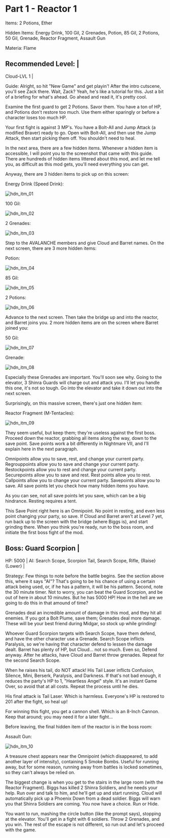 # Part 1 - Reactor 1

Items: 2 Potions, Ether

Hidden Items: Energy Drink, 100 Gil, 2 Grenades, Potion, 85 Gil, 2 Potions, 
50 Gil, Grenade, Reactor Fragment, Assault Gun

Materia: Flame

Recommended Level: |
--------------------
Cloud-LVL 1 |

Guide: Alright, so hit "New Game" and get playin'! After the intro cutscene,
you'll see Zack there. Wait, Zack? Yeah, he's like a tutorial for this. Just
a bit of a briefing for what's ahead. Go ahead and read it, it's pretty cool.

Examine the first guard to get 2 Potions. Savor them. You have a ton of HP,
and Potions don't restore too much. Use them either sparingly or before a
character loses too much HP.

Your first fight is against 3 MP's. You have a Bolt-All and Jump Attack (a
modified Braver) ready to go. Open with Bolt-All, and then use the Jump
Attack, then start picking them off. You shouldn't need to heal.

In the next area, there are a few hidden items. Whenever a hidden item is
accessible, I will point you to the screenshot that came with this guide.
There are hundreds of hidden items littered about this mod, and let me tell
you, as difficult as this mod gets, you'll need everything you can get.

Anyway, there are 3 hidden items to pick up on this screen:

Energy Drink (Speed Drink):

![hdn_itm_01](https://cloud.githubusercontent.com/assets/4260395/5236337/31af6426-7804-11e4-9c4b-666207197568.jpg)

100 Gil:

![hdn_itm_02](https://cloud.githubusercontent.com/assets/4260395/5236338/31b19160-7804-11e4-8e30-99072653cb4b.jpg)

2 Grenades:

![hdn_itm_03](https://cloud.githubusercontent.com/assets/4260395/5236339/31b607ea-7804-11e4-9fe9-623a589a2d61.jpg)

Step to the AVALANCHE members and give Cloud and Barret names. On the next
screen, there are 3 more hidden items:

Potion:

![hdn_itm_04](https://cloud.githubusercontent.com/assets/4260395/5236340/31b8b0b2-7804-11e4-8861-1db27bc62650.jpg)

85 Gil:

![hdn_itm_05](https://cloud.githubusercontent.com/assets/4260395/5236341/31bbc55e-7804-11e4-805e-ecbc9c610bfb.jpg)

2 Potions:

![hdn_itm_06](https://cloud.githubusercontent.com/assets/4260395/5236342/31bfb8ee-7804-11e4-935f-2d91dda72ae7.jpg)

Advance to the next screen. Then take the bridge up and into the reactor, and
Barret joins you. 2 more hidden items are on the screen where Barret joined
you:

50 Gil:

![hdn_itm_07](https://cloud.githubusercontent.com/assets/4260395/5236343/31c48072-7804-11e4-8295-cc69cd153056.jpg)

Grenade:

![hdn_itm_08](https://cloud.githubusercontent.com/assets/4260395/5236344/31c618e2-7804-11e4-8b6d-af46d336b6b5.jpg)

Especially these Grenades are important. You'll soon see why. Going to the
elevator, 3 Shinra Guards will charge out and attack you. I'll let you handle
this one, it's not so tough. Go into the elevator and take it down out into
the next screen.

Surprisingly, on this massive screen, there's just one hidden item:

Reactor Fragment (M-Tentacles):

![hdn_itm_09](https://cloud.githubusercontent.com/assets/4260395/5236345/31c9c0dc-7804-11e4-9ba9-e8712478d5b0.jpg)

They seem useful, but keep them; they're useless against the first boss.
Proceed down the reactor, grabbing all items along the way, down to the save
point. Save points work a bit differently in Nightmare VII, and I'll explain
here in the next paragraph.

Omnipoints allow you to save, rest, and change your current party.
Regrouppoints allow you to save and change your current party.
Restockpoints allow you to rest and change your current party.
Securepoints allow you to save and rest.
Rest points allow you to rest.
Callpoints allow you to change your current party.
Savepoints allow you to save.
All save points let you check how many hidden items you have.

As you can see, not all save points let you save, which can be a big
hindrance. Resting requires a tent.

This Save Point right here is an Omnipoint. No point in resting, and even less
point changing your party, so save. If Cloud and Barret aren't at Level 7 yet,
run back up to the screen with the bridge (where Biggs is), and start grinding
there. When you think you're ready, run to the boss room, and initiate the
first boss fight of the mod.

Boss: Guard Scorpion                                                  |
-----------------------------------------------------------------------
HP: 5000                                                              |
AI: Search Scope, Scorpion Tail, Search Scope, Rifle, {Raise} {Lower} |

Strategy: Few things to note before the battle begins. See the section above
this, where it says "AI"? That's going to be his chance of using a certain
attack being used, or, if he has a pattern, it will be his pattern. Second,
note the 30 minute timer. Not to worry, you can beat the Guard Scorpion, and
be out of here in about 10 minutes. But he has 5000 HP! How in the hell are we
going to do this in that amound of time?

Grenades deal an incredible amount of damage in this mod, and they hit all
enemies. If you got a Bolt Plume, save them; Grenades deal more damage. These
will be your best friend during Midgar, so stock up while grinding!

Whoever Guard Scorpion targets with Search Scope, have them defend, and have
the other character use a Grenade. Search Scope inflicts Paralysis, so we're
having that character defend to lessen the damage dealt. Barret has plenty
of HP, but Cloud... not so much. Even so, Defend anyway. After he attacks,
have Cloud and Barret throw grenades. Repeat for the second Search Scope.

When he raises his tail, do NOT attack! His Tail Laser inflicts Confusion,
Silence, Mini, Berserk, Paralysis, and Darkness. If that's not bad enough, it
reduces the party's HP to 1, "Heartless Angel" style. It's an instant Game
Over, so avoid that at all costs. Repeat the process until he dies.

His final attack is Tail Laser. Which is harmless. Everyone's HP is restored
to 201 after the fight, so heal up!

For winning this fight, you get a cannon shell. Which is an 8-Inch Cannon.
Keep that around; you may need it for a later fight...

Before leaving, the final hidden item of the reactor is in the boss room:

Assault Gun:

![hdn_itm_10](https://cloud.githubusercontent.com/assets/4260395/5236346/31ced7d4-7804-11e4-9882-320d576a40ef.jpg)

A treasure chest appears near the Omnipoint (which disappeared, to add another
layer of intensity), containing 5 Smoke Bombs. Useful for running away, but
for some reason, running away from battles is locked sometimes, so they can't
always be relied on.

The biggest change is when you get to the stairs in the large room (with the
Reactor Fragment). Biggs has killed 2 Shinra Soldiers, and he needs your help.
Run over and talk to him, and he'll get up and start running. Cloud will
automatically pick up a Phoenix Down from a dead soldier. Biggs will warn you
that Shinra Soldiers are coming. You now have a choice. Run or Hide.

You want to run, mashing the circle button (like the prompt says), stopping at
the elevator. You'll get in a fight with 6 soldiers. Throw 2 Grenades, and you
win. The rest of the escape is not different, so run out and let's proceed
with the game.
